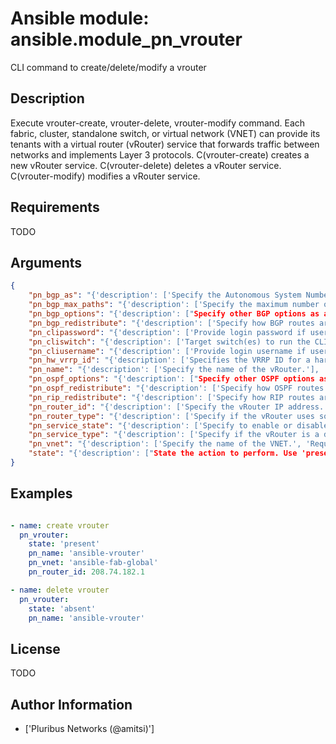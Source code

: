 # Ansible module: ansible.module_pn_vrouter


CLI command to create/delete/modify a vrouter

## Description

Execute vrouter-create, vrouter-delete, vrouter-modify command.
Each fabric, cluster, standalone switch, or virtual network (VNET) can provide its tenants with a virtual router (vRouter) service that forwards traffic between networks and implements Layer 3 protocols.
C(vrouter-create) creates a new vRouter service.
C(vrouter-delete) deletes a vRouter service.
C(vrouter-modify) modifies a vRouter service.

## Requirements

TODO

## Arguments

``` json
{
    "pn_bgp_as": "{'description': ['Specify the Autonomous System Number(ASN) if the vRouter runs Border Gateway Protocol(BGP).']}",
    "pn_bgp_max_paths": "{'description': ['Specify the maximum number of paths for BGP. This is a number between 1 and 255 or 0 to unset.']}",
    "pn_bgp_options": "{'description': ["Specify other BGP options as a whitespaces separated string within single quotes ''."]}",
    "pn_bgp_redistribute": "{'description': ['Specify how BGP routes are redistributed.'], 'choices': ['static', 'connected', 'rip', 'ospf']}",
    "pn_clipassword": "{'description': ['Provide login password if user is not root.'], 'required': False}",
    "pn_cliswitch": "{'description': ['Target switch(es) to run the CLI on.'], 'required': False}",
    "pn_cliusername": "{'description': ['Provide login username if user is not root.'], 'required': False}",
    "pn_hw_vrrp_id": "{'description': ['Specifies the VRRP ID for a hardware vrouter.']}",
    "pn_name": "{'description': ['Specify the name of the vRouter.'], 'required': True}",
    "pn_ospf_options": "{'description': ["Specify other OSPF options as a whitespaces separated string within single quotes ''."]}",
    "pn_ospf_redistribute": "{'description': ['Specify how OSPF routes are redistributed.'], 'choices': ['static', 'connected', 'bgp', 'rip']}",
    "pn_rip_redistribute": "{'description': ['Specify how RIP routes are redistributed.'], 'choices': ['static', 'connected', 'ospf', 'bgp']}",
    "pn_router_id": "{'description': ['Specify the vRouter IP address.']}",
    "pn_router_type": "{'description': ['Specify if the vRouter uses software or hardware.', 'Note that if you specify hardware as router type, you cannot assign IP addresses using DHCP. You must specify a static IP address.'], 'choices': ['hardware', 'software']}",
    "pn_service_state": "{'description': ['Specify to enable or disable vRouter service.'], 'choices': ['enable', 'disable']}",
    "pn_service_type": "{'description': ['Specify if the vRouter is a dedicated or shared VNET service.'], 'choices': ['dedicated', 'shared']}",
    "pn_vnet": "{'description': ['Specify the name of the VNET.', 'Required for vrouter-create.']}",
    "state": "{'description': ["State the action to perform. Use 'present' to create vrouter, 'absent' to delete vrouter and 'update' to modify vrouter."], 'required': True, 'choices': ['present', 'absent', 'update']}",
}
```

## Examples


``` yaml

- name: create vrouter
  pn_vrouter:
    state: 'present'
    pn_name: 'ansible-vrouter'
    pn_vnet: 'ansible-fab-global'
    pn_router_id: 208.74.182.1

- name: delete vrouter
  pn_vrouter:
    state: 'absent'
    pn_name: 'ansible-vrouter'

```

## License

TODO

## Author Information
  - ['Pluribus Networks (@amitsi)']

